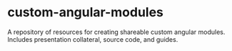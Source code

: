 # custom-angular-modules
A repository of resources for creating shareable custom angular modules. Includes presentation collateral, source code, and guides. 
